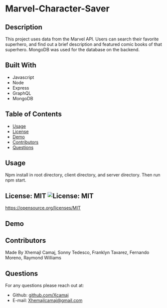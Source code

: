 # Marvel-Character-Saver

## Description
This project uses data from the Marvel API. Users can search their favorite superhero, and find out a brief description and featured comic books of that superhero. MongoDB was used for the database on the backend.

## Built With
* Javascript
* Node
* Express
* GraphQL
* MongoDB



## Table of Contents
* [Usage](#usage)
* [License](#License)
* [Demo](#demo)
* [Contributors](#contributors)
* [Questions](#questions)


## Usage 
Npm install in root directory, client directory, and server directory. Then run npm start.

## License: MIT ![License: MIT](https://img.shields.io/badge/License-MIT-yellow.svg)
https://opensource.org/licenses/MIT

## Demo


## Contributors
Made By Xhemajl Camaj, Sonny Tedesco, Franklyn Tavarez, Fernando Moreno, Raymond Williams

## Questions
For any questions please reach out at:
* Github: [github.com/Xcamaj](https://github.com/Xcamaj)
* E-mail: Xhemajlcamaj@gmail.com

